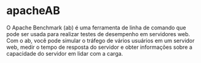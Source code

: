 # apacheAB
O Apache Benchmark (ab) é uma ferramenta de linha de comando que pode ser usada para realizar testes de desempenho em servidores web. Com o ab, você pode simular o tráfego de vários usuários em um servidor web, medir o tempo de resposta do servidor e obter informações sobre a capacidade do servidor em lidar com a carga.
